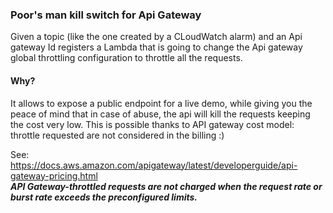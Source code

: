 ### Poor's man kill switch for Api Gateway
Given a topic (like the one created by a CLoudWatch alarm) and an Api gateway Id
registers a Lambda that is going to change the Api gateway global throttling
configuration to throttle all the requests.

#### Why?
It allows to expose a public endpoint for a live demo, while giving you the peace
of mind that in case of abuse, the api will kill the requests keeping the cost very low.
This is possible thanks to API gateway cost model: throttle requested are not
considered in the billing :)  

See:  
https://docs.aws.amazon.com/apigateway/latest/developerguide/api-gateway-pricing.html  
___API Gateway-throttled requests are not charged when the request rate or burst rate exceeds the preconfigured limits.___

